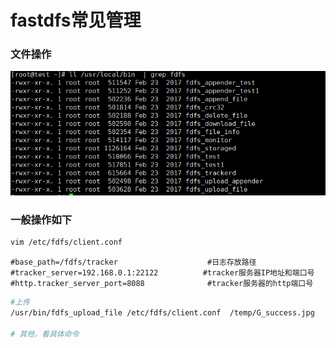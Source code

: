 # fastdfs常见管理

### 文件操作

![](./fastdfs.png)



### 一般操作如下

```bash
vim /etc/fdfs/client.conf
```

```config
#base_path=/fdfs/tracker                    #日志存放路径
#tracker_server=192.168.0.1:22122          #tracker服务器IP地址和端口号
#http.tracker_server_port=8088              #tracker服务器的http端口号
```

```bash
#上传
/usr/bin/fdfs_upload_file /etc/fdfs/client.conf  /temp/G_success.jpg

# 其他，看具体命令

```

